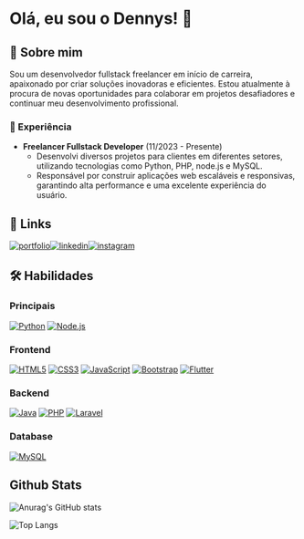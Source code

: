 
# Olá, eu sou o Dennys! 👋


## 🚀 Sobre mim
Sou um desenvolvedor fullstack freelancer em início de carreira, apaixonado por criar soluções inovadoras e eficientes. Estou atualmente à procura de novas oportunidades para colaborar em projetos desafiadores e continuar meu desenvolvimento profissional.




### 💼 Experiência
- **Freelancer Fullstack Developer** (11/2023 - Presente)
  - Desenvolvi diversos projetos para clientes em diferentes setores, utilizando tecnologias como Python, PHP, node.js e MySQL.
  - Responsável por construir aplicações web escaláveis e responsivas, garantindo alta performance e uma excelente experiência do usuário.


## 🔗 Links
[![portfolio](https://img.shields.io/badge/my_portfolio-000?style=for-the-badge&logo=ko-fi&logoColor=white)](https://katherineoelsner.com/)[![linkedin](https://img.shields.io/badge/linkedin-0A66C2?style=for-the-badge&logo=linkedin&logoColor=white)](https://www.linkedin.com/in/dennys-willian-da-silva-887808228/)[![instagram](https://img.shields.io/badge/Instagram-E4405F?style=for-the-badge&logo=instagram&logoColor=white)](https://instagram.com/willian1894)

## 🛠 Habilidades

### Principais
[![Python](https://img.shields.io/badge/Python-3776AB?style=for-the-badge&logo=python&logoColor=white)](https://www.python.org/)
[![Node.js](https://img.shields.io/badge/Node.js-43853D?style=for-the-badge&logo=node.js&logoColor=white)](https://nodejs.org/)

### Frontend
[![HTML5](https://img.shields.io/badge/HTML5-E34F26?style=for-the-badge&logo=html5&logoColor=white)](https://developer.mozilla.org/en-US/docs/Web/HTML)
[![CSS3](https://img.shields.io/badge/CSS3-1572B6?style=for-the-badge&logo=css3&logoColor=white)](https://developer.mozilla.org/en-US/docs/Web/CSS)
[![JavaScript](https://img.shields.io/badge/JavaScript-F7DF1E?style=for-the-badge&logo=javascript&logoColor=black)](https://developer.mozilla.org/en-US/docs/Web/JavaScript)
[![Bootstrap](https://img.shields.io/badge/Bootstrap-563D7C?style=for-the-badge&logo=bootstrap&logoColor=white)](https://getbootstrap.com/)
[![Flutter](https://img.shields.io/badge/Flutter-02569B?style=for-the-badge&logo=flutter&logoColor=white)](https://flutter.dev/)

### Backend
[![Java](https://img.shields.io/badge/Java-ED8B00?style=for-the-badge&logo=openjdk&logoColor=white)](https://www.java.com/)
[![PHP](https://img.shields.io/badge/PHP-777BB4?style=for-the-badge&logo=php&logoColor=white)](https://www.php.net/)
[![Laravel](https://img.shields.io/badge/Laravel-FF2D20?style=for-the-badge&logo=laravel&logoColor=white)](https://laravel.com/)

### Database
[![MySQL](https://img.shields.io/badge/MySQL-00000F?style=for-the-badge&logo=mysql&logoColor=white)](https://www.mysql.com/)

## Github Stats

![Anurag's GitHub stats](https://github-readme-stats.vercel.app/api?username=dennys1994&show_icons=true&theme=radical)

![Top Langs](https://github-readme-stats.vercel.app/api/top-langs/?username=dennys1994&layout=donut)


